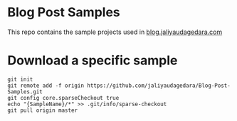 # Blog Post Samples
This repo contains the sample projects used in [blog.jaliyaudagedara.com](http://blog.jaliyaudagedara.com)

# Download a specific sample
```
git init
git remote add -f origin https://github.com/jaliyaudagedara/Blog-Post-Samples.git
git config core.sparseCheckout true
echo "{SampleName}/*" >> .git/info/sparse-checkout
git pull origin master
```


